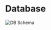 # Database

![DB Schema](https://github.com/ProjectSummar/Summar/assets/79556863/72f274fe-0da0-4cee-a22d-6b0faad9c2d7)
